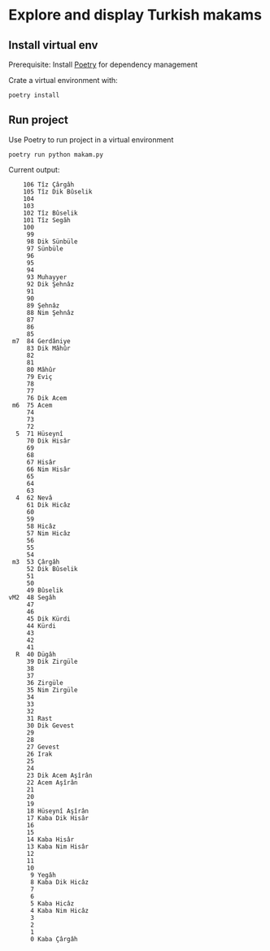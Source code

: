 # Explore and display Turkish makams

## Install virtual env
Prerequisite: Install [Poetry](https://python-poetry.org/docs/) for dependency management

Crate a virtual environment with:
```
poetry install
```

## Run project

Use Poetry to run project in a virtual environment
```
poetry run python makam.py
```

Current output:
```
    106 Tîz Çârgâh
    105 Tîz Dik Bûselik
    104 
    103 
    102 Tîz Bûselik
    101 Tîz Segâh
    100 
     99 
     98 Dik Sünbüle
     97 Sünbüle
     96 
     95 
     94 
     93 Muhayyer
     92 Dik Şehnâz
     91 
     90 
     89 Şehnâz
     88 Nim Şehnâz
     87 
     86 
     85 
 m7  84 Gerdâniye
     83 Dik Mâhûr
     82 
     81 
     80 Mâhûr
     79 Eviç
     78 
     77 
     76 Dik Acem
 m6  75 Acem
     74 
     73 
     72 
  5  71 Hüseynî
     70 Dik Hisâr
     69 
     68 
     67 Hisâr
     66 Nim Hisâr
     65 
     64 
     63 
  4  62 Nevâ
     61 Dik Hicâz
     60 
     59 
     58 Hicâz
     57 Nim Hicâz
     56 
     55 
     54 
 m3  53 Çârgâh
     52 Dik Bûselik
     51 
     50 
     49 Bûselik
vM2  48 Segâh
     47 
     46 
     45 Dik Kürdi
     44 Kürdi
     43 
     42 
     41 
  R  40 Dügâh
     39 Dik Zirgüle
     38 
     37 
     36 Zirgüle
     35 Nim Zirgüle
     34 
     33 
     32 
     31 Rast
     30 Dik Gevest
     29 
     28 
     27 Gevest
     26 Irak
     25 
     24 
     23 Dik Acem Aşîrân
     22 Acem Aşîrân
     21 
     20 
     19 
     18 Hüseynî Aşîrân
     17 Kaba Dik Hisâr
     16 
     15 
     14 Kaba Hisâr
     13 Kaba Nim Hisâr
     12 
     11 
     10 
      9 Yegâh
      8 Kaba Dik Hicâz
      7 
      6 
      5 Kaba Hicâz
      4 Kaba Nim Hicâz
      3 
      2 
      1 
      0 Kaba Çârgâh
```
